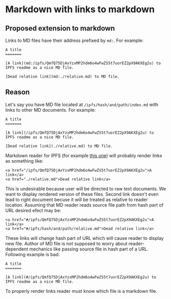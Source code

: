 Markdown with links to markdown
===============================

Proposed extension to markdown
------------------------------

Links to MD files have their address prefixed by `md:`. For example:

    A title
    =======

    [A link](md:/ipfs/QmfQ75DjAxYzxMP2hdm6o4wFwZS5t7uorEZ2pX9AKXEg2u) to
    IPFS readme as a nice MD file.

    [Dead relative link](md:./relative.md) to MD file.

Reason
------

Let's say you have MD file located at `/ipfs/hash/and/path/index.md`
with links to other MD documents. For example:

    A title
    =======

    [A link](/ipfs/QmfQ75DjAxYzxMP2hdm6o4wFwZS5t7uorEZ2pX9AKXEg2u) to
    IPFS readme as a nice MD file.

    [Dead relative link](./relative.md) to MD file.

Markdown reader for IPFS (for example [this one](/ipfs/Qmeg6SThkHBKLo5yT1Z9LX9haTzLyMLVQVx66dZeNmKoDY/mdown))
will probably render links as something like:

    <a href="/ipfs/QmfQ75DjAxYzxMP2hdm6o4wFwZS5t7uorEZ2pX9AKXEg2u">A link</a>
    <a href="./relative.md">Dead relative link</a>

This is undesirable because user will be directed to raw text documents.
We want to display rendered version of these files. Second link doesn't
even lead to right document becuse it will be treated as relative to
reader location. Assuming that MD reader reads source file path from
hash part of URL desired efect may be:

    <a href="#/ipfs/QmfQ75DjAxYzxMP2hdm6o4wFwZS5t7uorEZ2pX9AKXEg2u">A link</a>
    <a href="#/ipfs/hash/and/path/relative.md">Dead relative link</a>

These links will change hash part of URL which will cause reader to
display new file. Author of MD file is not supposed to worry about
reader-dependent mechanics like passing source file in hash part of a
URL. Following example is bad.

    A title
    =======

    [A link](#/ipfs/QmfQ75DjAxYzxMP2hdm6o4wFwZS5t7uorEZ2pX9AKXEg2u) to
    IPFS readme as a nice MD file.

To properly render links reader must know which file is a markdown file.
